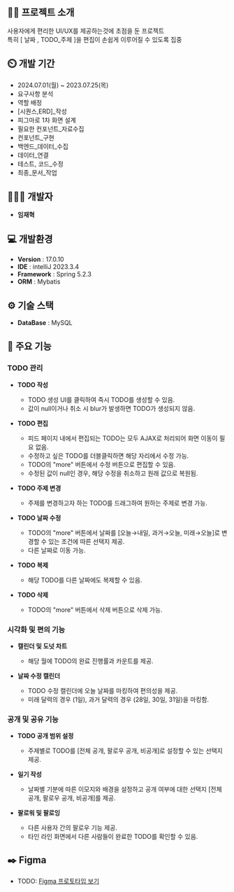 ## 👨‍🏫 프로젝트 소개
사용자에게 편리한 UI/UX를 제공하는것에 초점을 둔 프로젝트 <br>
특히 [ 날짜 , TODO_주제 ]을 편집이 손쉽게 이루어질 수 있도록 집중

## ⏲️ 개발 기간 
- 2024.07.01(월) ~ 2023.07.25(목)
- 요구사항 분석
- 역할 배정
- [시퀀스,ERD]_작성
- 피그마로 1차 화면 설계
- 필요한 컨포넌트_자료수집
- 컨포넌트_구현
- 백엔드_데이터_수집
- 데이터_연결
- 테스트, 코드_수정
- 최종_문서_작업
  
## 🧑‍🤝‍🧑 개발자
- **임재혁**

## 💻 개발환경
- **Version** : 17.0.10
- **IDE** : intelliJ 2023.3.4
- **Framework** : Spring 5.2.3
- **ORM** : Mybatis


## ⚙️ 기술 스택
- **DataBase** : MySQL


## 📌 주요 기능
### TODO 관리
- **TODO 작성**
  - TODO 생성 UI를 클릭하여 즉시 TODO를 생성할 수 있음. 
  - 값이 null이거나 취소 시 blur가 발생하면 TODO가 생성되지 않음.

- **TODO 편집**
  - 피드 페이지 내에서 편집되는 TODO는 모두 AJAX로 처리되어 화면 이동이 필요 없음.
  - 수정하고 싶은 TODO를 더블클릭하면 해당 자리에서 수정 가능.
  - TODO의 "more" 버튼에서 수정 버튼으로 편집할 수 있음.
  - 수정된 값이 null인 경우, 해당 수정을 취소하고 원래 값으로 복원됨.

- **TODO 주제 변경**
  - 주제를 변경하고자 하는 TODO를 드래그하여 원하는 주제로 변경 가능.

- **TODO 날짜 수정**
  - TODO의 "more" 버튼에서 날짜를 [오늘→내일, 과거→오늘, 미래→오늘]로 변경할 수 있는 조건에 따른 선택지 제공.
  - 다른 날짜로 이동 가능.

- **TODO 복제**
  - 해당 TODO를 다른 날짜에도 복제할 수 있음.

- **TODO 삭제**
  - TODO의 "more" 버튼에서 삭제 버튼으로 삭제 가능.

### 시각화 및 편의 기능
- **캘린더 및 도넛 차트**
  - 해당 월에 TODO의 완료 진행률과 카운트를 제공.

- **날짜 수정 캘린더**
  - TODO 수정 캘린더에 오늘 날짜를 마킹하여 편의성을 제공.
  - 미래 달력의 경우 (1일), 과거 달력의 경우 (28일, 30일, 31일)을 마킹함.

### 공개 및 공유 기능
- **TODO 공개 범위 설정**
  - 주제별로 TODO를 [전체 공개, 팔로우 공개, 비공개]로 설정할 수 있는 선택지 제공.

- **일기 작성**
  - 날짜별 기분에 따른 이모지와 배경을 설정하고 공개 여부에 대한 선택지 [전체 공개, 팔로우 공개, 비공개]를 제공.

- **팔로워 및 팔로잉**
  - 다른 사용자 간의 팔로우 기능 제공.
  - 타인 라인 화면에서 다른 사람들이 완료한 TODO를 확인할 수 있음.


## ✒️ Figma
- TODO: [Figma 프로토타입 보기](https://www.figma.com/proto/tMgkRWVhFeoeY46mDktsQ2/%EB%A0%88%ED%8D%BC%EB%9F%B0%EC%8A%A4?node-id=215-1225/)

